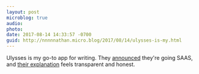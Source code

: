 ```yaml
---
layout: post
microblog: true
audio: 
photo: 
date: 2017-08-14 14:33:57 -0700
guid: http://nnnnnathan.micro.blog/2017/08/14/ulysses-is-my.html
---
```

Ulysses is my go-to app for writing. They [announced](https://www.ulyssesapp.com/blog/) they're going SAAS, and [their explanation](https://medium.com/building-ulysses/why-were-switching-ulysses-to-subscription-47f80b07a9cd) feels transparent and honest.
